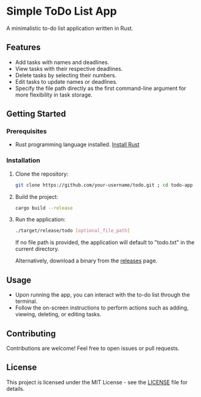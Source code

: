 # Simple ToDo List App

A minimalistic to-do list application written in Rust.

## Features

- Add tasks with names and deadlines.
- View tasks with their respective deadlines.
- Delete tasks by selecting their numbers.
- Edit tasks to update names or deadlines.
- Specify the file path directly as the first command-line argument for more flexibility in task storage.

## Getting Started

### Prerequisites

- Rust programming language installed. [Install Rust](https://www.rust-lang.org/tools/install)

### Installation

1. Clone the repository:

    ```bash
    git clone https://github.com/your-username/todo.git ; cd todo-app
    ```

2. Build the project:

    ```bash
    cargo build --release
    ```

3. Run the application:

    ```bash
    ./target/release/todo [optional_file_path]
    ```

   If no file path is provided, the application will default to "todo.txt" in the current directory.

   Alternatively, download a binary from the [releases](https://github.com/ryankembrey/todo/releases) page.

## Usage

- Upon running the app, you can interact with the to-do list through the terminal.
- Follow the on-screen instructions to perform actions such as adding, viewing, deleting, or editing tasks.

## Contributing

Contributions are welcome! Feel free to open issues or pull requests.

## License

This project is licensed under the MIT License - see the [LICENSE](LICENSE) file for details.
